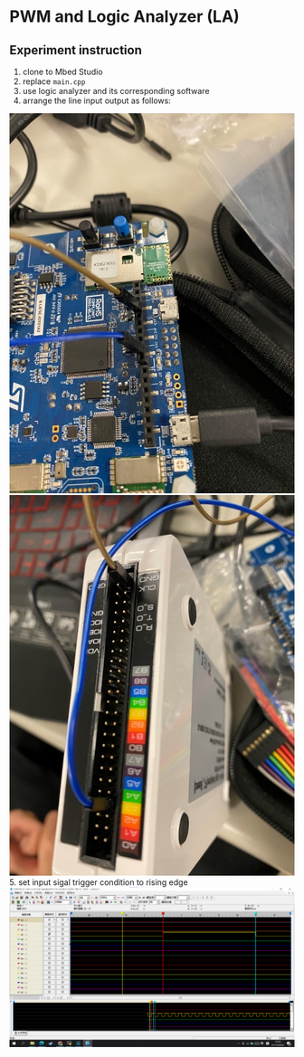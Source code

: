 # PWM and Logic Analyzer (LA)
## Experiment instruction
1. clone to Mbed Studio
2. replace `main.cpp`
3. use logic analyzer and its corresponding software
4. arrange the line input output as follows:

![image](./result/排線1.jpg)		
![image](./result/排線2.jpg)
5. set input sigal trigger condition to rising edge
![image](./result/logic_analyzer.png)